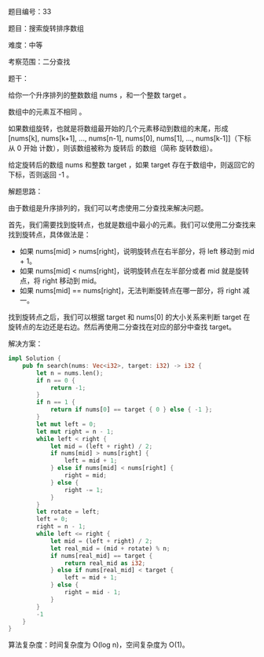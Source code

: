 题目编号：33

题目：搜索旋转排序数组

难度：中等

考察范围：二分查找

题干：

给你一个升序排列的整数数组 nums ，和一个整数 target 。

数组中的元素互不相同 。

如果数组旋转，也就是将数组最开始的几个元素移动到数组的末尾，形成 [nums[k], nums[k+1], ..., nums[n-1], nums[0], nums[1], ..., nums[k-1]]（下标 从 0 开始 计数），则该数组被称为 旋转后 的数组（简称 旋转数组）。

给定旋转后的数组 nums 和整数 target ，如果 target 存在于数组中，则返回它的下标，否则返回 -1 。

解题思路：

由于数组是升序排列的，我们可以考虑使用二分查找来解决问题。

首先，我们需要找到旋转点，也就是数组中最小的元素。我们可以使用二分查找来找到旋转点，具体做法是：

- 如果 nums[mid] > nums[right]，说明旋转点在右半部分，将 left 移动到 mid + 1。
- 如果 nums[mid] < nums[right]，说明旋转点在左半部分或者 mid 就是旋转点，将 right 移动到 mid。
- 如果 nums[mid] == nums[right]，无法判断旋转点在哪一部分，将 right 减一。

找到旋转点之后，我们可以根据 target 和 nums[0] 的大小关系来判断 target 在旋转点的左边还是右边。然后再使用二分查找在对应的部分中查找 target。

解决方案：

```rust
impl Solution {
    pub fn search(nums: Vec<i32>, target: i32) -> i32 {
        let n = nums.len();
        if n == 0 {
            return -1;
        }
        if n == 1 {
            return if nums[0] == target { 0 } else { -1 };
        }
        let mut left = 0;
        let mut right = n - 1;
        while left < right {
            let mid = (left + right) / 2;
            if nums[mid] > nums[right] {
                left = mid + 1;
            } else if nums[mid] < nums[right] {
                right = mid;
            } else {
                right -= 1;
            }
        }
        let rotate = left;
        left = 0;
        right = n - 1;
        while left <= right {
            let mid = (left + right) / 2;
            let real_mid = (mid + rotate) % n;
            if nums[real_mid] == target {
                return real_mid as i32;
            } else if nums[real_mid] < target {
                left = mid + 1;
            } else {
                right = mid - 1;
            }
        }
        -1
    }
}
```

算法复杂度：时间复杂度为 O(log n)，空间复杂度为 O(1)。
